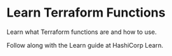 # Learn Terraform Functions

Learn what Terraform functions are and how to use.

Follow along with the Learn guide at HashiCorp Learn.
